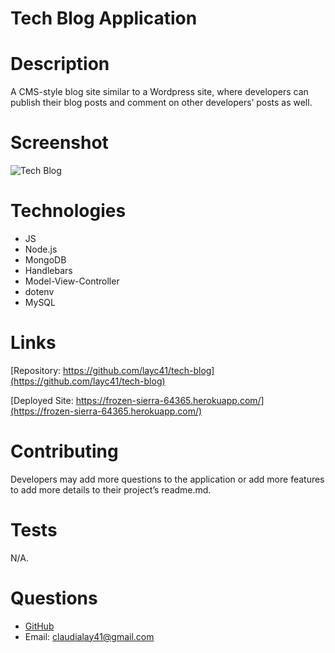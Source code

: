 # Tech Blog Application

# Description
A CMS-style blog site similar to a Wordpress site, where developers can publish their blog posts and comment on other developers’ posts as well.

# Screenshot
![Tech Blog](/public/assets/img/tech-blog.png)

# Technologies
* JS
* Node.js
* MongoDB
* Handlebars
* Model-View-Controller
* dotenv
* MySQL

# Links
[Repository: https://github.com/layc41/tech-blog](https://github.com/layc41/tech-blog)

[Deployed Site: https://frozen-sierra-64365.herokuapp.com/](https://frozen-sierra-64365.herokuapp.com/)

# Contributing
Developers may add more questions to the application or add more features to add more details to their project’s readme.md.

# Tests
N/A.

# Questions
* [GitHub](https://github.com/layc41)
* Email: claudialay41@gmail.com
